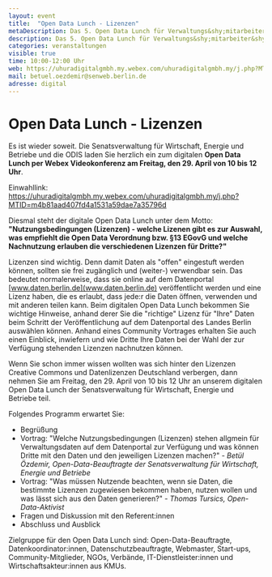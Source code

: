 ```yaml
---
layout: event
title:  "Open Data Lunch - Lizenzen"
metaDescription: Das 5. Open Data Lunch für Verwaltungs&shy;mitarbeiter&shy;*innen
description: Das 5. Open Data Lunch für Verwaltungs&shy;mitarbeiter&shy;*innen
categories: veranstaltungen
visible: true
time: 10:00-12:00 Uhr
web: https://uhuradigitalgmbh.my.webex.com/uhuradigitalgmbh.my/j.php?MTID=m4b81aad407fd4a1531a59dae7a35796d
mail: betuel.oezdemir@senweb.berlin.de
adresse: digital
---
```


# Open Data Lunch - Lizenzen


Es ist wieder soweit. Die Senatsverwaltung für Wirtschaft, Energie und Betriebe und die ODIS laden Sie herzlich ein zum digitalen **Open Data Lunch per Webex Videokonferenz am Freitag, den 29. April von 10 bis 12 Uhr**. 

Einwahllink:<br><span style="color:red">
https://uhuradigitalgmbh.my.webex.com/uhuradigitalgmbh.my/j.php?MTID=m4b81aad407fd4a1531a59dae7a35796d
</span>

Diesmal steht der digitale Open Data Lunch unter dem Motto:<br> **"Nutzungsbedingungen (Lizenzen) - welche Lizenen gibt es zur Auswahl, was empfiehlt die Open Data Verordnung bzw. §13 EGovG und welche Nachnutzung erlauben die verschiedenen Lizenzen für Dritte?"**

Lizenzen sind wichtig. Denn damit Daten als "offen" eingestuft werden können, sollten sie frei zugänglich und (weiter-) verwendbar sein. Das bedeutet normalerweise, dass sie online auf dem Datenportal [www.daten.berlin.de](www.daten.berlin.de) veröffentlicht werden und eine Lizenz haben, die es erlaubt, dass jede:r die Daten öffnen, verwenden und mit anderen teilen kann. Beim digitalen Open Data Lunch bekommen Sie wichtige Hinweise, anhand derer Sie die "richtige" Lizenz für "Ihre" Daten beim Schritt der Veröffentlichung auf dem Datenportal des Landes Berlin auswählen können. Anhand eines Community Vortrages erhalten Sie auch einen Einblick, inwiefern und wie Dritte Ihre Daten bei der Wahl der zur Verfügung stehenden Lizenzen nachnutzen können.

Wenn Sie schon immer wissen wollten was sich hinter den Lizenzen Creative Commons und Datenlizenzen Deutschland verbergen, dann nehmen Sie am Freitag, den 29. April von 10 bis 12 Uhr an unserem digitalen Open Data Lunch der Senatsverwaltung für Wirtschaft, Energie und Betriebe teil.


Folgendes Programm erwartet Sie:
- Begrüßung
- Vortrag: "Welche Nutzungsbedingungen (Lizenzen) stehen allgmein für Verwaltungsdaten auf dem Datenportal zur Verfügung und was können Dritte mit den Daten und den jeweiligen Lizenzen machen?" - *Betül Özdemir, Open-Data-Beauftragte der Senatsverwaltung für Wirtschaft, Energie und Betriebe*
- Vortrag: "Was müssen Nutzende beachten, wenn sie Daten, die bestimmte Lizenzen zugewiesen bekommen haben, nutzen wollen und was lässt sich aus den Daten generieren?" - *Thomas Tursics, Open-Data-Aktivist*
- Fragen und Diskussion mit den Referent:innen
- Abschluss und Ausblick

Zielgruppe für den Open Data Lunch sind: Open-Data-Beauftragte, Datenkoordinator:innen, Datenschutzbeauftragte, Webmaster, Start-ups, Community-Mitglieder, NGOs, Verbände, IT-Dienstleister:innen und Wirtschaftsakteur:innen aus KMUs.
